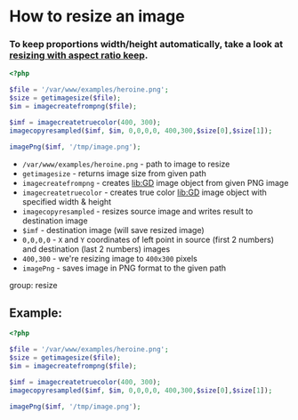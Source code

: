# How to resize an image

### To keep proportions width/height automatically, take a look at [resizing with aspect ratio keep](https://onelinerhub.com/php-gd/how-to-resize-image-and-keep-aspect-ratio).

```php
<?php

$file = '/var/www/examples/heroine.png';
$size = getimagesize($file);
$im = imagecreatefrompng($file);

$imf = imagecreatetruecolor(400, 300);
imagecopyresampled($imf, $im, 0,0,0,0, 400,300,$size[0],$size[1]);

imagePng($imf, '/tmp/image.png');
```

- `/var/www/examples/heroine.png` - path to image to resize
- `getimagesize` - returns image size from given path
- `imagecreatefrompng` - creates [lib:GD](https://onelinerhub.com/php-gd/how-to-install-gd-for-php-on-ubuntu-ubuntuversion) image object from given PNG image
- `imagecreatetruecolor` - creates true color [lib:GD](https://onelinerhub.com/php-gd/how-to-install-gd-for-php-on-ubuntu-ubuntuversion) image object with specified width & height
- `imagecopyresampled` - resizes source image and writes result to destination image
- `$imf` - destination image (will save resized image)
- `0,0,0,0` - `X` and `Y` coordinates of left point in source (first 2 numbers) and destination (last 2 numbers) images
- `400,300` - we're resizing image to `400x300` pixels
- `imagePng` - saves image in PNG format to the given path

group: resize

## Example: 
```php
<?php

$file = '/var/www/examples/heroine.png';
$size = getimagesize($file);
$im = imagecreatefrompng($file);

$imf = imagecreatetruecolor(400, 300);
imagecopyresampled($imf, $im, 0,0,0,0, 400,300,$size[0],$size[1]);

imagePng($imf, '/tmp/image.png');
```

